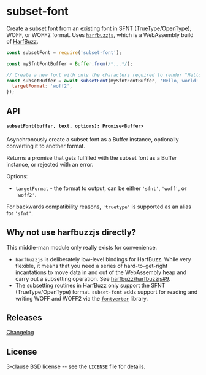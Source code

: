 # subset-font

Create a subset font from an existing font in SFNT (TrueType/OpenType), WOFF, or WOFF2 format. Uses [`harfbuzzjs`](https://github.com/harfbuzz/harfbuzzjs), which is a WebAssembly build of [HarfBuzz](https://harfbuzz.github.io/).

```js
const subsetFont = require('subset-font');

const mySfntFontBuffer = Buffer.from(/*...*/);

// Create a new font with only the characters required to render "Hello, world!" in WOFF2 format:
const subsetBuffer = await subsetFont(mySfntFontBuffer, 'Hello, world!', {
  targetFormat: 'woff2',
});
```

## API

#### `subsetFont(buffer, text, options): Promise<Buffer>`

Asynchronously create a subset font as a Buffer instance, optionally converting it to another format.

Returns a promise that gets fulfilled with the subset font as a Buffer instance, or rejected with an error.

Options:

- `targetFormat` - the format to output, can be either `'sfnt'`, `'woff'`, or `'woff2'`.

For backwards compatibility reasons, `'truetype'` is supported as an alias for `'sfnt'`.

## Why not use harfbuzzjs directly?

This middle-man module only really exists for convenience.

- `harfbuzzjs` is deliberately low-level bindings for HarfBuzz. While very flexible, it means that you need a series of hard-to-get-right incantations to move data in and out of the WebAssembly heap and carry out a subsetting operation. See [harfbuzz/harfbuzzjs#9](https://github.com/harfbuzz/harfbuzzjs/issues/9).
- The subsetting routines in HarfBuzz only support the SFNT (TrueType/OpenType) format. `subset-font` adds support for reading and writing WOFF and WOFF2 via the [`fontverter`](https://github.com/papandreou/fontverter) library.

## Releases

[Changelog](https://github.com/papandreou/subset-font/blob/master/CHANGELOG.md)

## License

3-clause BSD license -- see the `LICENSE` file for details.
